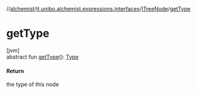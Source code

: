 //[alchemist](../../../index.md)/[it.unibo.alchemist.expressions.interfaces](../index.md)/[ITreeNode](index.md)/[getType](get-type.md)

# getType

[jvm]\
abstract fun [getType](get-type.md)(): [Type](../../it.unibo.alchemist.expressions.implementations/-type/index.md)

#### Return

the type of this node
